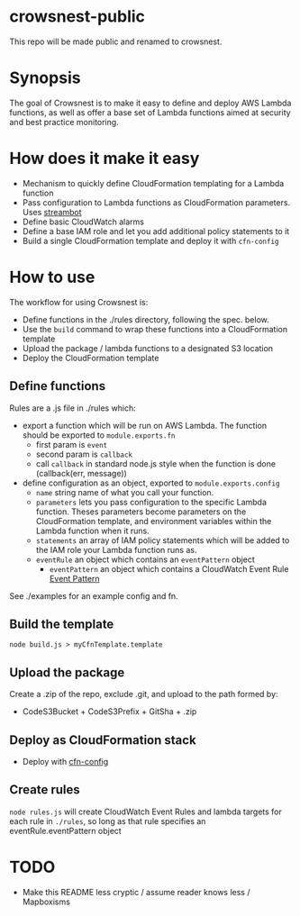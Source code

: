 # crowsnest-public

This repo will be made public and renamed to crowsnest.

# Synopsis

The goal of Crowsnest is to make it easy to define and deploy AWS Lambda functions, as well as offer a base set of Lambda functions aimed at security and best practice monitoring.

# How does it make it easy

- Mechanism to quickly define CloudFormation templating for a Lambda function
- Pass configuration to Lambda functions as CloudFormation parameters.  Uses [streambot](https://github.com/mapbox/streambot)
- Define basic CloudWatch alarms
- Define a base IAM role and let you add additional policy statements to it
- Build a single CloudFormation template and deploy it with `cfn-config`

# How to use

The workflow for using Crowsnest is:

- Define functions in the ./rules directory, following the spec. below.
- Use the `build` command to wrap these functions into a CloudFormation template
- Upload the package / lambda functions to a designated S3 location
- Deploy the CloudFormation template

## Define functions

Rules are a .js file in ./rules which:

- export a function which will be run on AWS Lambda.  The function should be exported to `module.exports.fn`
  - first param is `event`
  - second param is `callback`
  - call `callback` in standard node.js style when the function is done (callback(err, message))
- define configuration as an object, exported to `module.exports.config`
  - `name` string name of what you call your function.
  - `parameters` lets you pass configuration to the specific Lambda function.  Theses parameters become parameters on the CloudFormation template, and environment variables within the Lambda function when it runs.
  - `statements` an array of IAM policy statements which will be added to the IAM role your Lambda function runs as.
  - `eventRule` an object which contains an `eventPattern` object
    - `eventPattern` an object which contains a CloudWatch Event Rule [Event Pattern](http://docs.aws.amazon.com/AmazonCloudWatch/latest/DeveloperGuide/CloudWatchEventsandEventPatterns.html)

See ./examples for an example config and fn.


## Build the template

`node build.js > myCfnTemplate.template`

## Upload the package

Create a .zip of the repo, exclude .git, and upload to the path formed by:

- CodeS3Bucket + CodeS3Prefix + GitSha + .zip

## Deploy as CloudFormation stack

- Deploy with [cfn-config](https://github.com/mapbox/cfn-config)

## Create rules

`node rules.js` will create CloudWatch Event Rules and lambda targets for each rule in `./rules`, so long as that rule specifies an eventRule.eventPattern object

# TODO

- Make this README less cryptic / assume reader knows less / Mapboxisms
